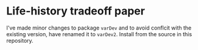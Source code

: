 # Life-history tradeoff paper

I've made minor changes to package `varDev` and to avoid conflcit with the existing version, have renamed it to `varDev2`. Install from the source in this repository.

